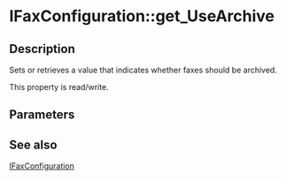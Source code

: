 # IFaxConfiguration::get_UseArchive

## Description

Sets or retrieves a value that indicates whether faxes should be archived.

This property is read/write.

## Parameters

## See also

[IFaxConfiguration](https://learn.microsoft.com/previous-versions/windows/desktop/api/faxcomex/nn-faxcomex-ifaxconfiguration)
